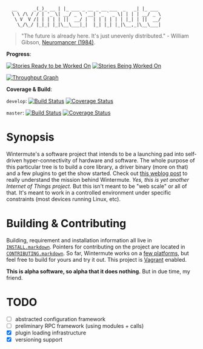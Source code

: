 ```
  __      _(_)_ __ | |_ ___ _ __ _ __ ___  _   _| |_ ___
  \ \ /\ / / | '_ \| __/ _ \ '__| '_ ` _ \| | | | __/ _ \
   \ V  V /| | | | | ||  __/ |  | | | | | | |_| | ||  __/
    \_/\_/ |_|_| |_|\__\___|_|  |_| |_| |_|\__,_|\__\___|
```

> "The future is already here. It's just unevenly distributed." -
> William Gibson, [Neuromancer (1984)][neuromancer].

**Progress**:

[![Stories Ready to be Worked On][waffle_ready_img]][waffleio] [![Stories Being Worked On][waffle_work_img]][waffleio]

[![Throughput Graph][issuegraph]][issuelink]

**Coverage & Build**:

`develop`: [![Build Status][travisdevelop_img]][build_stat] [![Coverage Status][coverallsdevelop_img]][cover_stat]

`master`:  [![Build Status][travismaster_img]][build_stat] [![Coverage Status][coverallsmaster_img]][cover_stat]

# Synopsis
Wintermute's a software project that intends to be a launching pad into
self-driven hyper-connectivity of hardware and software. The whole purpose
of this particular tree is to build a core library, a driver binary
(more on that) and a few plugins to get the show started. Check out
[this weblog post][post] to really understand the mission behind Wintermute.
_Yes, this is yet another Internet of Things project._ But this isn't meant to
be "web scale" or all of that. It's meant to work in a controlled environment
under specific constraints (most devices running Linux, etc).

# Building & Contributing
Building, requirement and installation information all live in
[`INSTALL.markdown`][install]. Pointers for contributing on the project are
located in [`CONTRIBUTING.markdown`][contrib]. So far, Wintermute works on a
[few platforms][platforms], but feel free to build for yours and try it out.
This project is [Vagrant][] enabled.

**This is alpha software, so alpha that it does nothing.** But in due time, my
friend.

# TODO

  + [ ] abstracted configuration framework
  + [ ] preliminary RPC framework (using modules + calls)
  + [x] plugin loading infrastructure
  + [x] versioning support

[post]: http://jalcine.me/weblog/ambitions-wintermute/
[build_stat]: https://travis-ci.org/jalcine/wintermute?branch=develop
[cover_stat]: https://coveralls.io/r/jalcine/wintermute?branch=develop
[waffleio]: http://waffle.io/jalcine/wintermute
[travisdevelop_img]: https://travis-ci.org/jalcine/wintermute.svg?branch=develop
[travismaster_img]: https://travis-ci.org/jalcine/wintermute.svg?branch=master
[coverallsdevelop_img]: https://coveralls.io/repos/jalcine/wintermute/badge.svg?branch=develop
[coverallsmaster_img]: https://coveralls.io/repos/jalcine/wintermute/badge.svg?branch=master
[waffle_ready_img]: https://badge.waffle.io/jalcine/wintermute.png?label=ready&title=Ready
[waffle_work_img]: https://badge.waffle.io/jalcine/wintermute.png?label=In%20Progress&title=In%20Progress
[issuegraph]: https://graphs.waffle.io/jalcine/wintermute/throughput.svg
[issuelink]: https://waffle.io/jalcine/wintermute/metrics
[contrib]: ./CONTRIBUTING.markdown
[install]: ./INSTALL.markdown
[platforms]: ./INSTALL.markdown#platforms
[vagrant]: https://vagrantup.com
[neuromancer]: http://www.goodreads.com/book/show/22328
